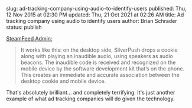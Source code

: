slug: ad-tracking-company-using-audio-to-identify-users
published: Thu, 12 Nov 2015 at 02:30 PM
updated: Thu, 21 Oct 2021 at 02:26 AM
title: Ad tracking company using audio to identify users
author: Brian Schrader
status: publish

[SteamFeed Admin:](http://www.steamfeed.com/silverpush-launches-cross-device-ad-targeting-with-unique-audio-beacon-technology/)

> It works like this: on the desktop side, SilverPush drops a cookie along with
> playing an inaudible audio, using speakers as audio beacons. The inaudible
> code is received and recognized on the mobile device by the software
> development kit that’s on the phone. This creates an immediate and accurate
> association between the desktop cookie and mobile device.

That's absolutely brilliant... and completely terrifying. It's just another
example of what ad tracking companies will do given the technology.
